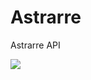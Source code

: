 # Astrarre
Astrarre API

[![](https://jitpack.io/v/Astrarre/Astrarre.svg)](https://jitpack.io/#Astrarre/Astrarre)
